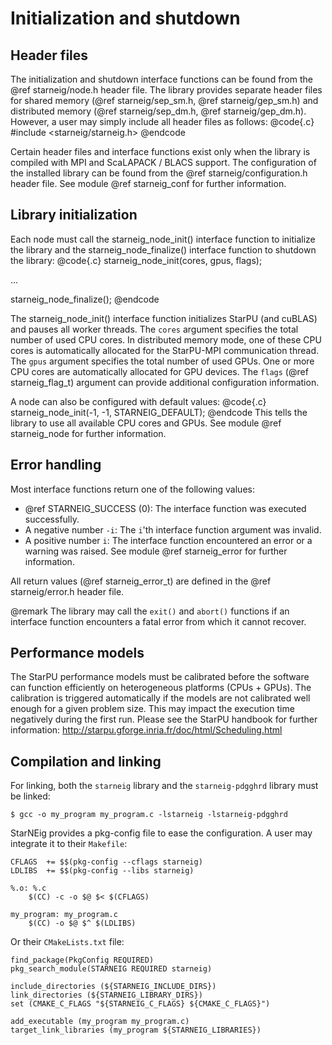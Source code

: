 # Initialization and shutdown

## Header files

The initialization and shutdown interface functions can be found from the
@ref starneig/node.h header file. The library provides separate header files for
shared memory (@ref starneig/sep_sm.h, @ref starneig/gep_sm.h) and distributed
memory (@ref starneig/sep_dm.h, @ref starneig/gep_dm.h).  However, a user may
simply include all header files as follows:
@code{.c}
#include <starneig/starneig.h>
@endcode

Certain header files and interface functions exist only when the library
is compiled with MPI and ScaLAPACK / BLACS support. The configuration of the
installed library can be found from the @ref starneig/configuration.h header
file. See module @ref starneig_conf for further information.

## Library initialization

Each node must call the starneig_node_init() interface function to initialize
the library and the starneig_node_finalize() interface function to shutdown the
library:
@code{.c}
starneig_node_init(cores, gpus, flags);

...

starneig_node_finalize();
@endcode

The starneig_node_init() interface function initializes StarPU (and cuBLAS) and
pauses all worker threads. The `cores` argument specifies the total number of
used CPU cores. In distributed memory mode, one of these CPU cores is
automatically allocated for the StarPU-MPI communication thread. The `gpus`
argument specifies the total number of used GPUs. One or more CPU cores are
automatically allocated for GPU devices. The `flags` (@ref starneig_flag_t)
argument can provide additional configuration information.

A node can also be configured with default values:
@code{.c}
starneig_node_init(-1, -1, STARNEIG_DEFAULT);
@endcode
This tells the library to use all available CPU cores and GPUs. See module
@ref starneig_node for further information.

## Error handling

Most interface functions return one of the following values:

 - @ref STARNEIG_SUCCESS (0): The interface function was executed successfully.
 - A negative number `-i`: The `i`'th interface function argument was invalid.
 - A positive number `i`: The interface function encountered an error or a
   warning was raised. See module @ref starneig_error for further information.

All return values (@ref starneig_error_t) are defined in the
@ref starneig/error.h header file.

@remark The library may call the `exit()` and `abort()` functions if an
interface function encounters a fatal error from which it cannot recover.

## Performance models

The StarPU performance models must be calibrated before the software can
function efficiently on heterogeneous platforms (CPUs + GPUs). The calibration
is triggered automatically if the models are not calibrated well enough for a
given problem size. This may impact the execution time negatively during the
first run. Please see the StarPU handbook for further information:
http://starpu.gforge.inria.fr/doc/html/Scheduling.html

## Compilation and linking

For linking, both the `starneig` library and the `starneig-pdgghrd` library must
be linked:
```
$ gcc -o my_program my_program.c -lstarneig -lstarneig-pdgghrd
```

StarNEig provides a pkg-config file to ease the configuration. A user may
integrate it to their `Makefile`:
```
CFLAGS  += $$(pkg-config --cflags starneig)
LDLIBS  += $$(pkg-config --libs starneig)

%.o: %.c
	$(CC) -c -o $@ $< $(CFLAGS)

my_program: my_program.c
	$(CC) -o $@ $^ $(LDLIBS)
```
Or their `CMakeLists.txt` file:
```
find_package(PkgConfig REQUIRED)
pkg_search_module(STARNEIG REQUIRED starneig)

include_directories (${STARNEIG_INCLUDE_DIRS})
link_directories (${STARNEIG_LIBRARY_DIRS})
set (CMAKE_C_FLAGS "${STARNEIG_C_FLAGS} ${CMAKE_C_FLAGS}")

add_executable (my_program my_program.c)
target_link_libraries (my_program ${STARNEIG_LIBRARIES})
```
